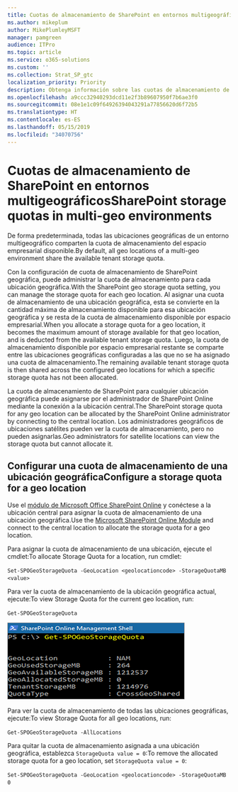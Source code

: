 ```yaml
---
title: Cuotas de almacenamiento de SharePoint en entornos multigeográficos
ms.author: mikeplum
author: MikePlumleyMSFT
manager: pamgreen
audience: ITPro
ms.topic: article
ms.service: o365-solutions
ms.custom: ''
ms.collection: Strat_SP_gtc
localization_priority: Priority
description: Obtenga información sobre las cuotas de almacenamiento de SharePoint en entornos multigeográficos.
ms.openlocfilehash: a9ccc32940293dcd11e2f3b89607950f7b6ae3f0
ms.sourcegitcommit: 08e1e1c09f64926394043291a77856620d6f72b5
ms.translationtype: HT
ms.contentlocale: es-ES
ms.lasthandoff: 05/15/2019
ms.locfileid: "34070756"
---
```

# <a name="sharepoint-storage-quotas-in-multi-geo-environments"></a><span data-ttu-id="2cb57-103">Cuotas de almacenamiento de SharePoint en entornos multigeográficos</span><span class="sxs-lookup"><span data-stu-id="2cb57-103">SharePoint storage quotas in multi-geo environments</span></span>

<span data-ttu-id="2cb57-104">De forma predeterminada, todas las ubicaciones geográficas de un entorno multigeográfico comparten la cuota de almacenamiento del espacio empresarial disponible.</span><span class="sxs-lookup"><span data-stu-id="2cb57-104">By default, all geo locations of a multi-geo environment share the available tenant storage quota.</span></span>

<span data-ttu-id="2cb57-105">Con la configuración de cuota de almacenamiento de SharePoint geográfica, puede administrar la cuota de almacenamiento para cada ubicación geográfica.</span><span class="sxs-lookup"><span data-stu-id="2cb57-105">With the SharePoint geo storage quota setting, you can manage the storage quota for each geo location.</span></span> <span data-ttu-id="2cb57-106">Al asignar una cuota de almacenamiento de una ubicación geográfica, esta se convierte en la cantidad máxima de almacenamiento disponible para esa ubicación geográfica y se resta de la cuota de almacenamiento disponible por espacio empresarial.</span><span class="sxs-lookup"><span data-stu-id="2cb57-106">When you allocate a storage quota for a geo location, it becomes the maximum amount of storage available for that geo location, and is deducted from the available tenant storage quota.</span></span> <span data-ttu-id="2cb57-107">Luego, la cuota de almacenamiento disponible por espacio empresarial restante se comparte entre las ubicaciones geográficas configuradas a las que no se ha asignado una cuota de almacenamiento.</span><span class="sxs-lookup"><span data-stu-id="2cb57-107">The remaining available tenant storage quota is then shared across the configured geo locations for which a specific storage quota has not been allocated.</span></span>

<span data-ttu-id="2cb57-108">La cuota de almacenamiento de SharePoint para cualquier ubicación geográfica puede asignarse por el administrador de SharePoint Online mediante la conexión a la ubicación central.</span><span class="sxs-lookup"><span data-stu-id="2cb57-108">The SharePoint storage quota for any geo location can be allocated by the SharePoint Online administrator by connecting to the central location.</span></span> <span data-ttu-id="2cb57-109">Los administradores geográficos de ubicaciones satélites pueden ver la cuota de almacenamiento, pero no pueden asignarlas.</span><span class="sxs-lookup"><span data-stu-id="2cb57-109">Geo administrators for satellite locations can view the storage quota but cannot allocate it.</span></span>

## <a name="configure-a-storage-quota-for-a-geo-location"></a><span data-ttu-id="2cb57-110">Configurar una cuota de almacenamiento de una ubicación geográfica</span><span class="sxs-lookup"><span data-stu-id="2cb57-110">Configure a storage quota for a geo location</span></span>

<span data-ttu-id="2cb57-111">Use el [módulo de Microsoft Office SharePoint Online](https://www.microsoft.com/en-us/download/details.aspx?id=35588 ) y conéctese a la ubicación central para asignar la cuota de almacenamiento de una ubicación geográfica.</span><span class="sxs-lookup"><span data-stu-id="2cb57-111">Use the [Microsoft SharePoint Online Module](https://www.microsoft.com/en-us/download/details.aspx?id=35588 ) and connect to the central location to allocate the storage quota for a geo location.</span></span> 

<span data-ttu-id="2cb57-112">Para asignar la cuota de almacenamiento de una ubicación, ejecute el cmdlet:</span><span class="sxs-lookup"><span data-stu-id="2cb57-112">To allocate Storage Quota for a location, run cmdlet:</span></span>

`Set-SPOGeoStorageQuota -GeoLocation <geolocationcode> -StorageQuotaMB <value>`

<span data-ttu-id="2cb57-113">Para ver la cuota de almacenamiento de la ubicación geográfica actual, ejecute:</span><span class="sxs-lookup"><span data-stu-id="2cb57-113">To view Storage Quota for the current geo location, run:</span></span>

`Get-SPOGeoStorageQuota`

![Ventana de captura de pantalla de PowerShell que muestra el cmdlet Get-SPOGeoStorageQuota](media/multi-geo-storage-quota.png)

<span data-ttu-id="2cb57-115">Para ver la cuota de almacenamiento de todas las ubicaciones geográficas, ejecute:</span><span class="sxs-lookup"><span data-stu-id="2cb57-115">To view Storage Quota for all geo locations, run:</span></span>

`Get-SPOGeoStorageQuota -AllLocations`

<span data-ttu-id="2cb57-116">Para quitar la cuota de almacenamiento asignada a una ubicación geográfica, establezca `StorageQuota value = 0`:</span><span class="sxs-lookup"><span data-stu-id="2cb57-116">To remove the allocated storage quota for a geo location, set `StorageQuota value = 0`:</span></span>

`Set-SPOGeoStorageQuota -GeoLocation <geolocationcode> -StorageQuotaMB 0`
